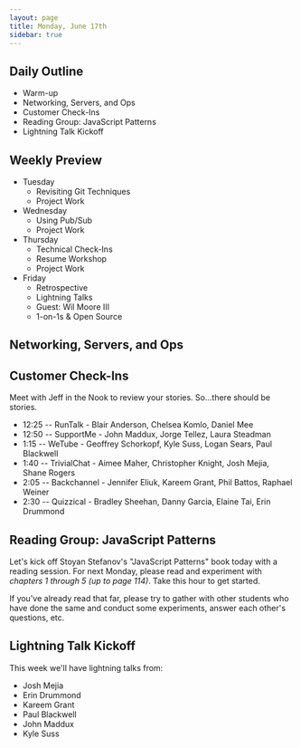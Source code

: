 ```yaml
---
layout: page
title: Monday, June 17th
sidebar: true
---
```


## Daily Outline

* Warm-up
* Networking, Servers, and Ops
* Customer Check-Ins
* Reading Group: JavaScript Patterns
* Lightning Talk Kickoff

## Weekly Preview

* Tuesday
  * Revisiting Git Techniques
  * Project Work
* Wednesday
  * Using Pub/Sub
  * Project Work
* Thursday
  * Technical Check-Ins
  * Resume Workshop
  * Project Work
* Friday
  * Retrospective
  * Lightning Talks
  * Guest: Wil Moore III
  * 1-on-1s & Open Source

## Networking, Servers, and Ops


## Customer Check-Ins

Meet with Jeff in the Nook to review your stories. So...there should be stories.

* 12:25 -- RunTalk - Blair Anderson, Chelsea Komlo, Daniel Mee
* 12:50 -- SupportMe - John Maddux, Jorge Tellez, Laura Steadman
* 1:15 -- WeTube - Geoffrey Schorkopf, Kyle Suss, Logan Sears, Paul Blackwell
* 1:40 -- TrivialChat - Aimee Maher, Christopher Knight, Josh Mejia, Shane Rogers
* 2:05 -- Backchannel - Jennifer Eliuk, Kareem Grant, Phil Battos, Raphael Weiner
* 2:30 -- Quizzical - Bradley Sheehan, Danny Garcia, Elaine Tai, Erin Drummond

## Reading Group: JavaScript Patterns

Let's kick off Stoyan Stefanov's "JavaScript Patterns" book today with a reading session. For next Monday, please read and experiment with *chapters 1 through 5 (up to page 114)*. Take this hour to get started.

If you've already read that far, please try to gather with other students who have done the same and conduct some experiments, answer each other's questions, etc.

## Lightning Talk Kickoff

This week we'll have lightning talks from:

* Josh Mejia
* Erin Drummond
* Kareem Grant
* Paul Blackwell
* John Maddux
* Kyle Suss
